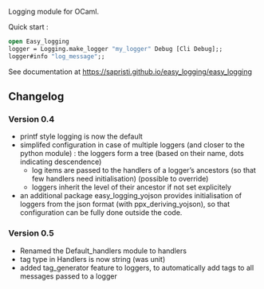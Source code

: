 Logging module for OCaml.

Quick start :
```ocaml
open Easy_logging
logger = Logging.make_logger "my_logger" Debug [Cli Debug];;
logger#info "log_message";;
```

See documentation at https://sapristi.github.io/easy_logging/easy_logging


## Changelog

### Version 0.4

 * printf style logging is now the default
 * simplifed configuration in case of multiple loggers (and closer to the python module) :
   the loggers form a tree (based on their name, dots indicating descendence)
    - log items are passed to the handlers of a logger’s ancestors (so that few handlers need initialisation) (possible to override)
    - loggers inherit the level of their ancestor if not set explicitely
 * an additional package easy_logging_yojson provides initialisation of loggers from the json format (with ppx_deriving_yojson), so that configuration can be fully done outside the code.

### Version 0.5

 * Renamed the Default_handlers module to handlers
 * tag type in Handlers is now string (was unit)
 * added tag_generator feature to loggers, to automatically add tags to all messages passed to a logger
